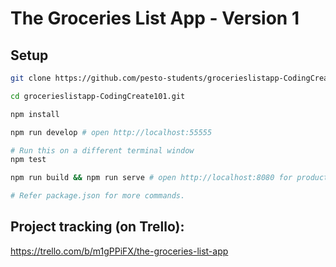 # The Groceries List App - Version 1

## Setup

```sh
git clone https://github.com/pesto-students/grocerieslistapp-CodingCreate101.git

cd grocerieslistapp-CodingCreate101.git

npm install

npm run develop # open http://localhost:55555

# Run this on a different terminal window
npm test

npm run build && npm run serve # open http://localhost:8080 for production build

# Refer package.json for more commands.
```

## Project tracking (on Trello):

<https://trello.com/b/m1gPPiFX/the-groceries-list-app>
